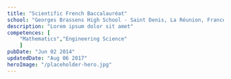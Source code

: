 ```yaml
---
title: "Scientific French Baccalauréat"
school: "Georges Brassens High School - Saint Denis, La Réunion, France"
description: "Lorem ipsum dolor sit amet"
competences: [
    "Mathematics","Engineering Science"
    ]
pubDate: "Jun 02 2014"
updatedDate: "Aug 06 2017"
heroImage: "/placeholder-hero.jpg"
---
```

